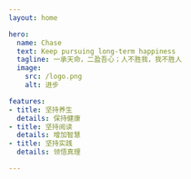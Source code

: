 ```yaml
---
layout: home

hero:
  name: Chase
  text: Keep pursuing long-term happiness
  tagline: 一承天命，二盈吾心；人不胜我，我不胜人
  image:
    src: /logo.png
    alt: 进步

features:
- title: 坚持养生
  details: 保持健康
- title: 坚持阅读
  details: 增加智慧
- title: 坚持实践
  details: 领悟真理

---
```


